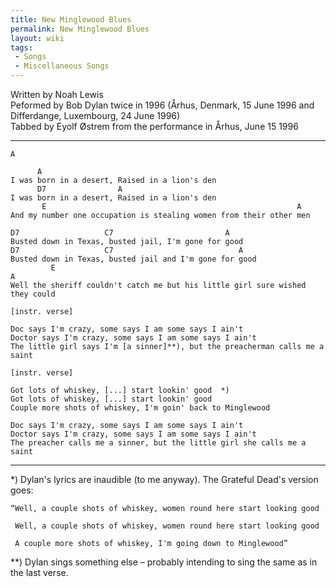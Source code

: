 ```yaml
---
title: New Minglewood Blues
permalink: New Minglewood Blues
layout: wiki
tags:
 - Songs
 - Miscellaneous Songs
---
```


Written by Noah Lewis  
Peformed by Bob Dylan twice in 1996 (Århus, Denmark, 15 June 1996 and
Differdange, Luxembourg, 24 June 1996)  
Tabbed by Eyolf Østrem from the performance in Århus, June 15 1996

* * * * *

    A

          A
    I was born in a desert, Raised in a lion's den
          D7                A
    I was born in a desert, Raised in a lion's den
           E                                                        A
    And my number one occupation is stealing women from their other men

    D7                   C7                         A
    Busted down in Texas, busted jail, I'm gone for good
    D7                   C7                            A
    Busted down in Texas, busted jail and I'm gone for good
             E                                                              A
    Well the sheriff couldn't catch me but his little girl sure wished they could

    [instr. verse]

    Doc says I'm crazy, some says I am some says I ain't
    Doctor says I'm crazy, some says I am some says I ain't
    The little girl says I'm [a sinner]**), but the preacherman calls me a saint

    [instr. verse]

    Got lots of whiskey, [...] start lookin' good  *)
    Got lots of whiskey, [...] start lookin' good
    Couple more shots of whiskey, I'm goin' back to Minglewood

    Doc says I'm crazy, some says I am some says I ain't
    Doctor says I'm crazy, some says I am some says I ain't
    The preacher calls me a sinner, but the little girl she calls me a saint

* * * * *

\*) Dylan's lyrics are inaudible (to me anyway). The Grateful Dead's
version goes:

    “Well, a couple shots of whiskey, women round here start looking good

     Well, a couple shots of whiskey, women round here start looking good

     A couple more shots of whiskey, I'm going down to Minglewood”

\*\*) Dylan sings something else – probably intending to sing the same
as in the last verse.
